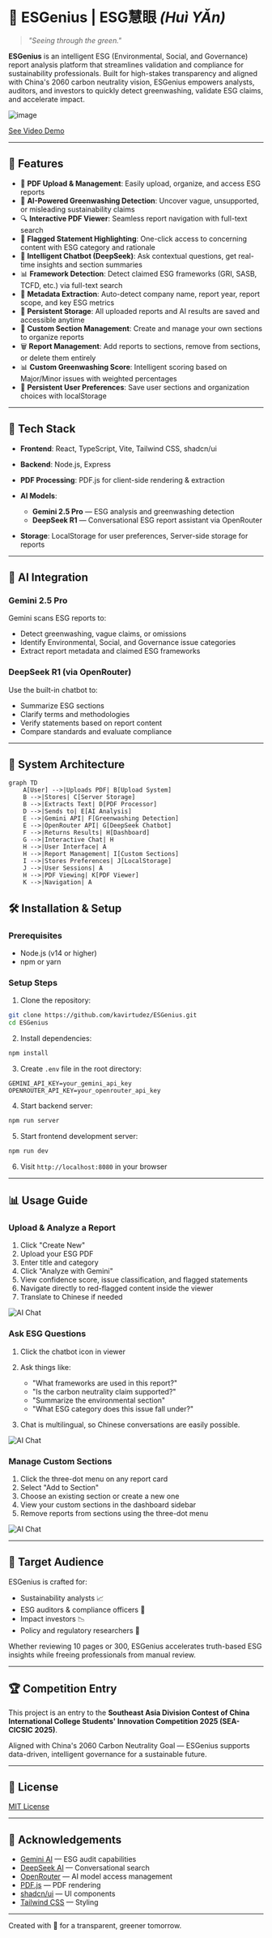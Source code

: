 ﻿# 🧠 ESGenius | ESG慧眼 *(Huì YǍn)*

> *"Seeing through the green."*

**ESGenius** is an intelligent ESG (Environmental, Social, and Governance) report analysis platform that streamlines validation and compliance for sustainability professionals. Built for high-stakes transparency and aligned with China's 2060 carbon neutrality vision, ESGenius empowers analysts, auditors, and investors to quickly detect greenwashing, validate ESG claims, and accelerate impact.

![image](https://github.com/user-attachments/assets/0efde8c0-54f9-4c3b-a3b1-54c4a4a40f11)

[See Video Demo](https://drive.google.com/file/d/1eNWfeRM2GADh3a-6_WLPWRb_gROq_z3W/view?usp=sharing)

---

## 🌟 Features

* 📄 **PDF Upload & Management**: Easily upload, organize, and access ESG reports
* 🤖 **AI-Powered Greenwashing Detection**: Uncover vague, unsupported, or misleading sustainability claims
* 🔍 **Interactive PDF Viewer**: Seamless report navigation with full-text search
* 🚩 **Flagged Statement Highlighting**: One-click access to concerning content with ESG category and rationale
* 💬 **Intelligent Chatbot (DeepSeek)**: Ask contextual questions, get real-time insights and section summaries
* 📊 **Framework Detection**: Detect claimed ESG frameworks (GRI, SASB, TCFD, etc.) via full-text search
* 🧾 **Metadata Extraction**: Auto-detect company name, report year, report scope, and key ESG metrics
* 💾 **Persistent Storage**: All uploaded reports and AI results are saved and accessible anytime
* 📁 **Custom Section Management**: Create and manage your own sections to organize reports
* 🗑️ **Report Management**: Add reports to sections, remove from sections, or delete them entirely
* 📊 **Custom Greenwashing Score**: Intelligent scoring based on Major/Minor issues with weighted percentages
* 🔄 **Persistent User Preferences**: Save user sections and organization choices with localStorage

---

## 🚀 Tech Stack

* **Frontend**: React, TypeScript, Vite, Tailwind CSS, shadcn/ui
* **Backend**: Node.js, Express
* **PDF Processing**: PDF.js for client-side rendering & extraction
* **AI Models**:

  * **Gemini 2.5 Pro** — ESG analysis and greenwashing detection
  * **DeepSeek R1** — Conversational ESG report assistant via OpenRouter
* **Storage**: LocalStorage for user preferences, Server-side storage for reports

---

## 🧠 AI Integration

### Gemini 2.5 Pro

Gemini scans ESG reports to:

* Detect greenwashing, vague claims, or omissions
* Identify Environmental, Social, and Governance issue categories
* Extract report metadata and claimed ESG frameworks

### DeepSeek R1 (via OpenRouter)

Use the built-in chatbot to:

* Summarize ESG sections
* Clarify terms and methodologies
* Verify statements based on report content
* Compare standards and evaluate compliance

---

## 🔄 System Architecture

```mermaid
graph TD
    A[User] -->|Uploads PDF| B[Upload System]
    B -->|Stores| C[Server Storage]
    B -->|Extracts Text| D[PDF Processor]
    D -->|Sends to| E[AI Analysis]
    E -->|Gemini API| F[Greenwashing Detection]
    E -->|OpenRouter API| G[DeepSeek Chatbot]
    F -->|Returns Results| H[Dashboard]
    G -->|Interactive Chat| H
    H -->|User Interface| A
    H -->|Report Management| I[Custom Sections]
    I -->|Stores Preferences| J[LocalStorage]
    J -->|User Sessions| A
    H -->|PDF Viewing| K[PDF Viewer]
    K -->|Navigation| A
```

## 🛠️ Installation & Setup

### Prerequisites

* Node.js (v14 or higher)
* npm or yarn

### Setup Steps

1. Clone the repository:

```bash
git clone https://github.com/kavirtudez/ESGenius.git
cd ESGenius
```

2. Install dependencies:

```bash
npm install
```

3. Create `.env` file in the root directory:

```env
GEMINI_API_KEY=your_gemini_api_key
OPENROUTER_API_KEY=your_openrouter_api_key
```

4. Start backend server:

```bash
npm run server
```

5. Start frontend development server:

```bash
npm run dev
```

6. Visit `http://localhost:8080` in your browser

---

## 📊 Usage Guide

### Upload & Analyze a Report

1. Click "Create New"
2. Upload your ESG PDF
3. Enter title and category
4. Click "Analyze with Gemini"
5. View confidence score, issue classification, and flagged statements
6. Navigate directly to red-flagged content inside the viewer
7. Translate to Chinese if needed
   
![AI Chat](chinesetrans.png)

### Ask ESG Questions

1. Click the chatbot icon in viewer
2. Ask things like:

   * "What frameworks are used in this report?"
   * "Is the carbon neutrality claim supported?"
   * "Summarize the environmental section"
   * "What ESG category does this issue fall under?"
3. Chat is multilingual, so Chinese conversations are easily possible.

![AI Chat](chat.png)


   
### Manage Custom Sections

1. Click the three-dot menu on any report card
2. Select "Add to Section"
3. Choose an existing section or create a new one
4. View your custom sections in the dashboard sidebar
5. Remove reports from sections using the three-dot menu

![AI Chat](sections.png)

---

## 🎯 Target Audience

ESGenius is crafted for:

* Sustainability analysts 📈
* ESG auditors & compliance officers 📆
* Impact investors 📉
* Policy and regulatory researchers 🏢

Whether reviewing 10 pages or 300, ESGenius accelerates truth-based ESG insights while freeing professionals from manual review.

---

## 🏆 Competition Entry

This project is an entry to the **Southeast Asia Division Contest of China International College Students' Innovation Competition 2025 (SEA-CICSIC 2025)**.

Aligned with China's 2060 Carbon Neutrality Goal — ESGenius supports data-driven, intelligent governance for a sustainable future.

---

## 📄 License

[MIT License](LICENSE)

---

## 🙏 Acknowledgements

* [Gemini AI](https://ai.google.dev/) — ESG audit capabilities
* [DeepSeek AI](https://www.deepseek.ai/) — Conversational search
* [OpenRouter](https://openrouter.ai/) — AI model access management
* [PDF.js](https://mozilla.github.io/pdf.js/) — PDF rendering
* [shadcn/ui](https://ui.shadcn.com/) — UI components
* [Tailwind CSS](https://tailwindcss.com/) — Styling

---

Created with 💚 for a transparent, greener tomorrow.
